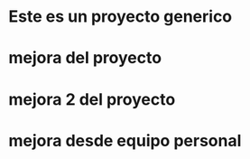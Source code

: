 # Este es un proyecto generico

# mejora del proyecto

# mejora 2 del proyecto

# mejora desde equipo personal
